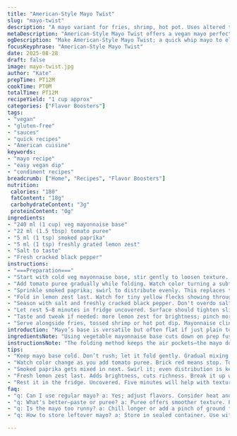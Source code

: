 ```yaml
---
title: "American-Style Mayo Twist"
slug: "mayo-twist"
description: "A mayo variant for fries, shrimp, hot pot. Uses altered tomato paste and harissa replaced by smoked paprika and lemon zest, slight quantity shifts. Emphasis on texture and aroma cues, quick whip method. Allergen-free, vegan, gluten and dairy-free."
metaDescription: "American-Style Mayo Twist offers a vegan mayo perfect for fries, shrimp and more; texture, aroma and flavor shine through precision."
ogDescription: "Make American-Style Mayo Twist; a quick whip mayo to elevate fries and shrimp; vegan, gluten-free, allergen-friendly."
focusKeyphrase: "American-Style Mayo Twist"
date: 2025-08-28
draft: false
image: mayo-twist.jpg
author: "Kate"
prepTime: PT12M
cookTime: PT0M
totalTime: PT12M
recipeYield: "1 cup approx"
categories: ["Flavor Boosters"]
tags:
- "vegan"
- "gluten-free"
- "sauces"
- "quick recipes"
- "American cuisine"
keywords:
- "mayo recipe"
- "easy vegan dip"
- "condiment recipes"
breadcrumb: ["Home", "Recipes", "Flavor Boosters"]
nutrition: 
 calories: "180"
 fatContent: "18g"
 carbohydrateContent: "3g"
 proteinContent: "0g"
ingredients:
- "240 ml (1 cup) veg mayonnaise base"
- "22 ml (1.5 tbsp) tomato puree"
- "5 ml (1 tsp) smoked paprika"
- "5 ml (1 tsp) freshly grated lemon zest"
- "Salt to taste"
- "Fresh cracked black pepper"
instructions:
- "===Preparation==="
- "Start with cold veg mayonnaise base, stir gently to loosen texture. Avoid vigorous mixing to keep air pockets intact."
- "Add tomato puree gradually while folding. Watch color turning a subtle brick red; a visual cue to stop and reassess flavor balance."
- "Sprinkle smoked paprika; swirl to distribute evenly. This replaces the heat of harissa with smoky depth. Aroma should shift from sweet-tart to smoky, subtle but noticeable."
- "Fold in lemon zest last. Watch for tiny yellow flecks showing through, adding freshness. Gives a pop on the nose and tongue that cuts richness."
- "Season with salt and freshly cracked black pepper. Don't overdo salt here; better to adjust later. Pepper adds bite and texture contrast."
- "Let rest 5–8 minutes in fridge uncovered. Surface should tighten slightly, aroma intensifying but coating still creamy, spreadable consistency.Not too stiff, not loose."
- "Taste and tweak if needed: more lemon zest for brightness; pinch more smoked paprika for warmth; adjust salt if flat."
- "Serve alongside fries, tossed shrimp or hot pot dip. Mayonnaise clings well when texture balanced. If runny, chill longer or stir in pinch ground flax for subtle thickening without changing flavor."
introduction: "Mayo’s base is versatile but often flat if just plain tomato-plus-heat combo, no punch. Tomato puree here swaps from paste, less intense but fresher — more natural acid balance. Smoked paprika stands in for harissa heat; smoky warmth builds flavor complexity without overpowering. Lemon zest? Tiny powerhouse. Cuts through fat, adds bright note, depth you might miss. Whipping too hard kills body, so careful folding keeps the mouthfeel fluffy but stable — like a delicate emulsion in tension. Chill it uncovered. Not just to firm texture but also to let aromas bloom. Watch that surface, signs of readiness are subtle but crucial. Toss with good fries or quick poached shrimp, dip for fondue — this mayo holds its own, no eggs, no dairy, zero gluten, keeps it clean. Saving time by using ready veg mayo but tweaking with technique and ingredients to push flavors farther. Simple shifts — pay attention to texture, aroma, temperature—turn common to memorable."
ingredientsNote: "Using vegetable mayonnaise base cuts down on prep fuss and avoids egg/dairy allergy issues. Tomato puree offers smoother texture, less paste intensity — substitutions: canned tomato sauce will work but add less liquid elsewhere. Smoked paprika chosen for warmth and aroma over harissa's fiery chili heat; you can swap with mild chipotle powder if you want something smoky but less sharp. Lemon zest critical: fresh not dried. If unavailable, a few drops of fresh lemon juice can suffice but changes texture slightly. Salt controls flavor balance; use flaky sea salt for better dissolution. Fresh cracked black pepper is better within minutes of grinding to keep aromatic oils intact — ground pre-made pepper dulls quickly. If sauce gets too loose, control moisture elsewhere or add a tiny pinch of thickener like ground flaxseed or xanthan gum, but incorporate carefully. Always fridge rest; flavors meld and texture firms. Avoid blending mayo in blender or mixer — you risk breaking emulsion. Gentle hand folding seals flavors and structure."
instructionsNote: "The folding method keeps the air pockets—the mayo doesn't become too dense or watery. Add tomato puree slowly. Watch color change; if it’s dull or too dark, it means overmixing or too much puree. Smoked paprika goes in next to spread the smoky flavor gently—too quick and you get powder lumps or uneven distribution. Lemon zest last, always fresh grated. Zest adds tiny bursts of flavor distributed unevenly — non-uniform bits show quality. Salt last to taste; small batches easier to tweak than large ones. Resting uncovered in fridge lets surface evaporate slight moisture, thickens and concentrates aroma; must check after 5 minutes, don’t let dry out or form crust. Texture should feel creamy, spreadable but articulate—too firm means overchilled or oversalted. If that happens, stir in a little water or vinegar and bring back to room temp briefly. Taste throughout. Use spoon, not fingers — avoid warming or contamination. Serve chilled but not fridge-cold — flavors muted when too cold. Ideal temp just below room temp for best aroma and mouthfeel. Key technique: patience and sensory reading over clocks. Changes in color, smell, texture signal progress."
tips:
- "Keep mayo base cold. Don’t rush; let it fold gently. Gradual mixing avoids breakage. Whip it too hard? Dense texture—no good."
- "Watch color change as you add tomato puree. Brick red means stop. Too dark? You overmixed. It happens. Be gentle. Pay attention."
- "Smoked paprika gets mixed in next. Swirl it; even distribution is key for flavor. Too fast? You risk lumps. That won’t do."
- "Fresh lemon zest last. Adds brightness, cuts richness. Break it up with a grater. If using juice? Just a drop; texture changes."
- "Rest it in the fridge. Uncovered. Five minutes will help with texture. Surface tightens slightly. But avoid getting too dry."
faq:
- "q: Can I use regular mayo? a: Yes; adjust flavors. Consider heat and acid. Flavor changes, but it can work."
- "q: What's better—paste or puree? a: Puree offers smoother texture. Paste is stronger; adjust other liquids if using. Both can work."
- "q: Is the mayo too runny? a: Chill longer or add a pinch of ground flaxseed. Helps thicken without altering flavor. Control moisture."
- "q: How to store leftover mayo? a: Store in sealed container. Use within three days. If whisking, re-chill if it separates."

---
```

